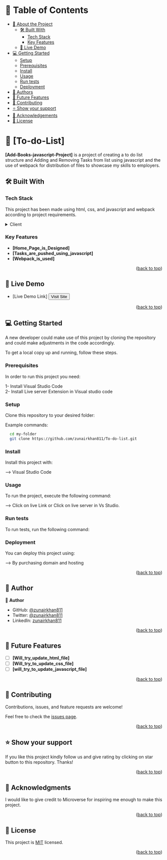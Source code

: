 <!-- TABLE OF CONTENTS -->

# 📗 Table of Contents

- [📖 About the Project](#about-project)
  - [🛠 Built With](#built-with)
    - [Tech Stack](#tech-stack)
    - [Key Features](#key-features)
  - [🚀 Live Demo](#live-demo)
- [💻 Getting Started](#getting-started)
  - [Setup](#setup)
  - [Prerequisites](#prerequisites)
  - [Install](#install)
  - [Usage](#usage)
  - [Run tests](#run-tests)
  - [Deployment](#triangular_flag_on_post-deployment)
- [👥 Authors](#authors)
- [🔭 Future Features](#future-features)
- [🤝 Contributing](#contributing)
- [⭐️ Show your support](#support)
- [🙏 Acknowledgements](#acknowledgements)
- [📝 License](#license)

<!-- PROJECT DESCRIPTION -->

# 📖 [To-do-List] <a name="about-project"></a>



**[Add-Books-javascript-Project]** is a project of creating a to do list structure and Adding and Removing Tasks from list using javascript and the use of webpack for distribution of files to showcase my skills to  employers.

## 🛠 Built With <a name="built-with"></a>

### Tech Stack <a name="tech-stack"></a>

This project has been made using html, css, and javascript and webpack according to project requirements.

<details>
  <summary>Client</summary>
  <ul>
    <li><a href="https://html.com/">html.com</a></li>
    <li><a href="https://www.w3.org/TR/html401/present/styles.html">w3.org</a></li>
  </ul>
</details>



<!-- Features -->

### Key Features <a name="key-features"></a>



- **[Home_Page_is_Designed]**
- **[Tasks_are_pushed_using_javascript]**
- **[Webpack_is_used]**


<p align="right">(<a href="#readme-top">back to top</a>)</p>

<!-- LIVE DEMO -->

## 🚀 Live Demo <a name="live-demo"></a>


- [Live Demo Link]  <a href=""><button type="button" color:red background: white>Visit Site</button></a>

<p align="right">(<a href="#readme-top">back to top</a>)</p>



<!-- GETTING STARTED -->

## 💻 Getting Started <a name="getting-started"></a>

A new developer could make use of this project by cloning the repository and could make adjustments
in the code accordingly.

To get a local copy up and running, follow these steps.

### Prerequisites

In order to run this project you need:


1- Install Visual Studio Code<br>
2- Install Live server Extension in Visual studio code
 

### Setup

Clone this repository to your desired folder:


Example commands:

```sh
  cd my-folder
  git clone https://github.com/zunairkhan811/To-do-list.git
```


### Install

Install this project with:


--> Visual Studio Code


### Usage

To run the project, execute the following command:


--> Click on live Link or Click on live server in Vs Studio.


### Run tests

To run tests, run the following command:

<!--
In order to run for linter errors, you will have to create a pull request
--->

### Deployment

You can deploy this project using:


--> By purchasing domain and hosting


<p align="right">(<a href="#readme-top">back to top</a>)</p>

<!-- AUTHOR -->

## 👥 Author <a name="author"></a>



👤 **Author**

- GitHub: [@zunairkhan811](https://github.com/zunairkhan811)
- Twitter: [@zunairkhan811](https://twitter.com/zunairkhan811)
- LinkedIn: [zunairkhan811](https://linkedin.com/in/zunairkhan811)

<p align="right">(<a href="#readme-top">back to top</a>)</p>

<!-- FUTURE FEATURES -->

## 🔭 Future Features <a name="future-features"></a>


- [ ] **[Will_try_update_html_file]**
- [ ] **[Will_try_to_update_css_file]**
- [ ] **[will_try_to_update_javascript_file]**

<p align="right">(<a href="#readme-top">back to top</a>)</p>

<!-- CONTRIBUTING -->

## 🤝 Contributing <a name="contributing"></a>

Contributions, issues, and feature requests are welcome!

Feel free to check the [issues page](../../issues/).

<p align="right">(<a href="#readme-top">back to top</a>)</p>

<!-- SUPPORT -->

## ⭐️ Show your support <a name="support"></a>


If you like this project kindly follow us and give rating by clicking on star button to this repository.
Thanks!

<p align="right">(<a href="#readme-top">back to top</a>)</p>

<!-- ACKNOWLEDGEMENTS -->

## 🙏 Acknowledgments <a name="acknowledgements"></a>


I would like to give credit to Microverse for inspiring me enough to make this project.


<p align="right">(<a href="#readme-top">back to top</a>)</p>


<!-- LICENSE -->

## 📝 License <a name="license"></a>

This project is [MIT](./LICENSE) licensed.


<p align="right">(<a href="#readme-top">back to top</a>)</p>
